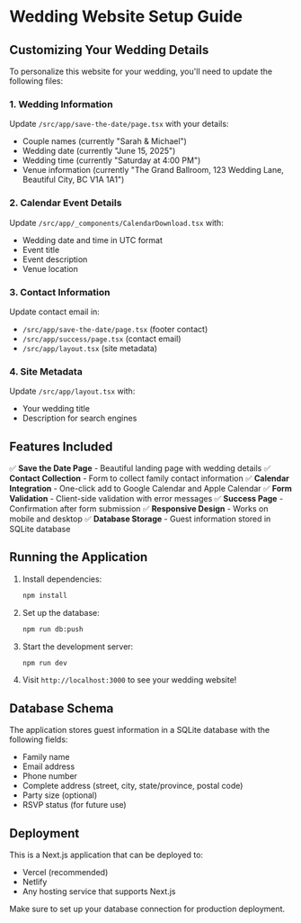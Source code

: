 # Wedding Website Setup Guide

## Customizing Your Wedding Details

To personalize this website for your wedding, you'll need to update the following files:

### 1. Wedding Information
Update `/src/app/save-the-date/page.tsx` with your details:
- Couple names (currently "Sarah & Michael")
- Wedding date (currently "June 15, 2025")
- Wedding time (currently "Saturday at 4:00 PM")
- Venue information (currently "The Grand Ballroom, 123 Wedding Lane, Beautiful City, BC V1A 1A1")

### 2. Calendar Event Details
Update `/src/app/_components/CalendarDownload.tsx` with:
- Wedding date and time in UTC format
- Event title
- Event description
- Venue location

### 3. Contact Information
Update contact email in:
- `/src/app/save-the-date/page.tsx` (footer contact)
- `/src/app/success/page.tsx` (contact email)
- `/src/app/layout.tsx` (site metadata)

### 4. Site Metadata
Update `/src/app/layout.tsx` with:
- Your wedding title
- Description for search engines

## Features Included

✅ **Save the Date Page** - Beautiful landing page with wedding details
✅ **Contact Collection** - Form to collect family contact information
✅ **Calendar Integration** - One-click add to Google Calendar and Apple Calendar
✅ **Form Validation** - Client-side validation with error messages
✅ **Success Page** - Confirmation after form submission
✅ **Responsive Design** - Works on mobile and desktop
✅ **Database Storage** - Guest information stored in SQLite database

## Running the Application

1. Install dependencies:
   ```bash
   npm install
   ```

2. Set up the database:
   ```bash
   npm run db:push
   ```

3. Start the development server:
   ```bash
   npm run dev
   ```

4. Visit `http://localhost:3000` to see your wedding website!

## Database Schema

The application stores guest information in a SQLite database with the following fields:
- Family name
- Email address
- Phone number
- Complete address (street, city, state/province, postal code)
- Party size (optional)
- RSVP status (for future use)

## Deployment

This is a Next.js application that can be deployed to:
- Vercel (recommended)
- Netlify
- Any hosting service that supports Next.js

Make sure to set up your database connection for production deployment.
